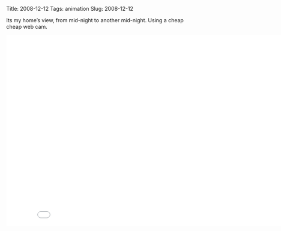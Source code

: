 Title: 2008-12-12
Tags: animation
Slug: 2008-12-12

Its my home’s view, from mid-night to another mid-night.
Using a cheap cheap web cam.

<iframe width="854" height="510" src="//www.youtube.com/embed/n5p2lzpYMx8" frameborder="0" allowfullscreen></iframe>